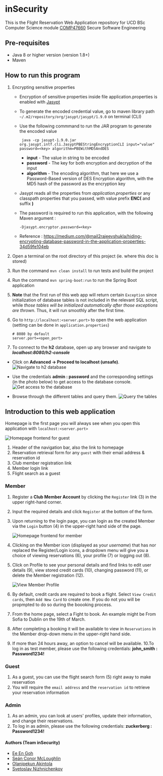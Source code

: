 # inSecurity

This is the Flight Reservation Web Application repository for UCD BSc Computer Science module [COMP47660](https://sisweb.ucd.ie/usis/!W_HU_MENU.P_PUBLISH?p_tag=MODULE&MODULE=COMP47660) Secure Software Engineering

## Pre-requisites

- Java 8 or higher version (version 1.8+)
- Maven

## How to run this program

1. Encrypting sensitive properties
    - Encryption of sensitive properties inside file application.properties is enabled with [Jasypt](http://www.jasypt.org)
    - To generate the encoded credential value, go to maven library path ` ~/.m2/repository/org/jasypt/jasypt/1.9.0` on terminal (CLI)
    - Use the following commmand to run the JAR program to generate the encoded value
      ```
       java -cp jasypt-1.9.0.jar org.jasypt.intf.cli.JasyptPBEStringEncryptionCLI input="value" password=<key> algorithm=PBEWithMD5AndDES
      ```
        - __input__ - The value in string to be encoded
        - __password__ - The key for both encryption and decryption of the input
        - __algorithm__ - The encoding algorithm, that here we use a Password-Based version of DES Encryption algorithm, with the MD5 hash of the password as the encryption key
    - Jasypt reads all the properties from _application.properties_ or any classpath properties that you passed, with value prefix __ENC(__ and suffix __)__
    - The password is required to run this application, with the following Maven argument :

      `-Djasypt.encryptor.password=<key>`

    - Reference : <https://medium.com/@mail2rajeevshukla/hiding-encrypting-database-password-in-the-application-properties-34d59fe104eb>

3. Open a terminal on the root directory of this project (ie. where this doc is stored)
4. Run the command `mvn clean install` to run tests and build the project
5. Run the command `mvn spring-boot:run` to run the Spring Boot application
6. **Note** that the first run of this web app will return certain `Exception` since initialization of database tables is not included in the relevant SQL script, while *those tables will be initialized automatically after those exceptions are thrown*. Thus, it will run smoothly after the first time.
7. Go to `http://localhost:<server.port>` to open the web application (setting can be done in `application.properties`)

    ```properties
    # 8080 by default
    server.port=<open_port>
    ```

8. To connect to the **h2** database, open up any browser and navigate to ***localhost:8080/h2-console***

- Click on **Advanced -> Proceed to localhost (unsafe)**. 
        ![Navigate to h2 database](./img/fix.png)

- Use the credentials **admin : password** and the corresponding settings (in the photo below) to get access to the database console.
    ![Get access to the database](./img/credentials.png)
  
- Browse through the different tables and query them. 
    ![Query the tables](./img/query.png)


## Introduction to this web application

Homepage is the first page you will always see when you open this application with `localhost:<server.port>`

![Homepage frontend for guest](img/Guest_1_Homepage.png)

1. Header of the navigation bar, also the link to homepage
2. Reservation retrieval form for any `guest` with their email address & reservation id
3. Club member registration link
4. Member login link
5. Flight search as a guest

### Member

1. Register a **Club Member Account** by clicking the `Register` link (3) in the upper right-hand corner.
2. Input the required details and click `Register` at the bottom of the form.
3. Upon returning to the login page, you can login as the created Member via the `Login` button (4) in the upper-right hand side of the page.

    ![Homepage frontend for member](img/Member_1_Homepage.png)

4. Clicking on the Member icon (displayed as your *username*) that has nor replaced the Register/Login icons, a dropdown menu will give you a choice of viewing reservations (6), your profile (7) or logging out (8).
5. Click on Profile to see your personal details and find links to edit user details (9), view stored credit cards (10), changing password (11), or delete the Member registration (12).

    ![View Member Profile](img/Member_2_Profile.png)

6. By default, credit cards are required to book a flight. Select `View Credit cards`, then `Add New Card` to create one. If you do not you will be propmpted to do so during the boooking process.
7. From the home page, select a Fight to book. An example might be From Sofia to Dublin on the 19th of March.
8. After completing a booking it will be available to view in `Reservations` in the Member drop-down menu in the upper-right hand side.
9. If more than 24 hours away, an option to cancel will be available.
10.To log in as test member, please use the following credentials: **john_smith : Password1234!**


### Guest

1. As a guest, you can use the flight search form (5) right away to make reservation
2. You will require the `email address` and the `reservation id` to retrieve your reservation information

### Admin

1. As an admin, you can look at users' profiles, update their information, and change their reservations. 
2. To log in as admin, please use the following credentials: **zuckerberg : Password1234!**

#### Authors (Team inSecurity)

- [Ee En Goh](https://github.com/GohEeEn)
- [Seán Conor McLoughlin](https://github.com/SeanConor)
- [Olanipekun Akintola](https://github.com/olaakintola)
- [Svetoslav Nizhnichenkov](https://github.com/nizhnichenkov)
